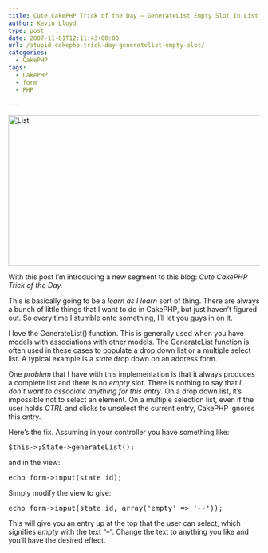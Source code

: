 ```yaml
---
title: Cute CakePHP Trick of the Day – GenerateList Empty Slot In List
author: Kevin Lloyd
type: post
date: 2007-11-01T12:11:43+00:00
url: /stupid-cakephp-trick-day-generatelist-empty-slot/
categories:
  - CakePHP
tags:
  - CakePHP
  - form
  - PHP

---
```

<img src="https://i1.wp.com/webdevelopment2.com/wp-content/uploads/list.jpg?resize=550%2C302&#038;ssl=1" alt="List" class="imageframe" height="302" width="550" data-recalc-dims="1" />

With this post I&#8217;m introducing a new segment to this blog: _Cute CakePHP Trick of the Day._

This is basically going to be a _learn as I learn_ sort of thing. There are always a bunch of little things that I want to do in CakePHP, but just haven&#8217;t figured out. So every time I stumble onto something, I&#8217;ll let you guys in on it.

I love the GenerateList() function. This is generally used when you have models with associations with other models. The GenerateList function is often used in these cases to populate a drop down list or a multiple select list. A typical example is a _state_ drop down on an address form.

One _problem_ that I have with this implementation is that it always produces a complete list and there is no _empty_ slot. There is nothing to say that _I don&#8217;t want to associate anything for this entry_. On a drop down list, it&#8217;s impossible not to select an element. On a multiple selection list, even if the user holds _CTRL_ and clicks to unselect the current entry, CakePHP ignores this entry.

Here&#8217;s the fix. Assuming in your controller you have something like:

<pre class="brush: php; title: ; notranslate" title="">$this-&gt;;State-&gt;generateList();</pre>

and in the view:

<pre class="brush: php; title: ; notranslate" title="">echo form-&gt;input(state_id);</pre>

Simply modify the view to give:

<pre class="brush: php; title: ; notranslate" title="">echo form-&gt;input(state_id, array('empty' =&gt; '--'));</pre>

This will give you an entry up at the top that the user can select, which signifies _empty_ with the text &#8220;&#8211;&#8220;. Change the text to anything you like and you&#8217;ll have the desired effect.